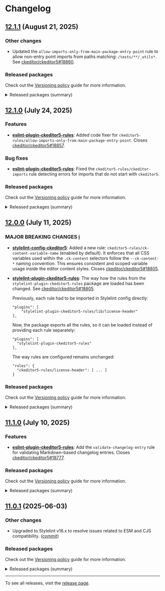 Changelog
=========

## [12.1.1](https://github.com/ckeditor/ckeditor5-linters-config/compare/v12.1.0...v12.1.1) (August 21, 2025)

### Other changes

* Updated the `allow-imports-only-from-main-package-entry-point` rule to allow non-entry point imports from paths matching: `/tests/**/_utils*`. See [ckeditor/ckeditor5#18860](https://github.com/ckeditor/ckeditor5/issues/18860).

### Released packages

Check out the [Versioning policy](https://ckeditor.com/docs/ckeditor5/latest/framework/guides/support/versioning-policy.html) guide for more information.

<details>
<summary>Released packages (summary)</summary>

Other releases:

* [eslint-config-ckeditor5](https://www.npmjs.com/package/eslint-config-ckeditor5/v/12.1.1): v12.1.0 => v12.1.1
* [eslint-plugin-ckeditor5-rules](https://www.npmjs.com/package/eslint-plugin-ckeditor5-rules/v/12.1.1): v12.1.0 => v12.1.1
* [stylelint-config-ckeditor5](https://www.npmjs.com/package/stylelint-config-ckeditor5/v/12.1.1): v12.1.0 => v12.1.1
* [stylelint-plugin-ckeditor5-rules](https://www.npmjs.com/package/stylelint-plugin-ckeditor5-rules/v/12.1.1): v12.1.0 => v12.1.1
</details>


## [12.1.0](https://github.com/ckeditor/ckeditor5-linters-config/compare/v12.0.0...v12.1.0) (July 24, 2025)

### Features

* **[eslint-plugin-ckeditor5-rules](https://www.npmjs.com/package/eslint-plugin-ckeditor5-rules)**: Added code fixer for `ckeditor5-rules/allow-imports-only-from-main-package-entry-point`. Closes [ckeditor/ckeditor5#18857](https://github.com/ckeditor/ckeditor5/issues/18857).

### Bug fixes

* **[eslint-plugin-ckeditor5-rules](https://www.npmjs.com/package/eslint-plugin-ckeditor5-rules)**: Fixed the `ckeditor5-rules/ckeditor-imports` rule detecting errors for imports that do not start with `ckeditor5`.

### Released packages

Check out the [Versioning policy](https://ckeditor.com/docs/ckeditor5/latest/framework/guides/support/versioning-policy.html) guide for more information.

<details>
<summary>Released packages (summary)</summary>

Releases containing new features:

* [eslint-plugin-ckeditor5-rules](https://www.npmjs.com/package/eslint-plugin-ckeditor5-rules/v/12.1.0): v12.0.0 => v12.1.0

Other releases:

* [eslint-config-ckeditor5](https://www.npmjs.com/package/eslint-config-ckeditor5/v/12.1.0): v12.0.0 => v12.1.0
* [stylelint-config-ckeditor5](https://www.npmjs.com/package/stylelint-config-ckeditor5/v/12.1.0): v12.0.0 => v12.1.0
* [stylelint-plugin-ckeditor5-rules](https://www.npmjs.com/package/stylelint-plugin-ckeditor5-rules/v/12.1.0): v12.0.0 => v12.1.0
</details>


## [12.0.0](https://github.com/ckeditor/ckeditor5-linters-config/compare/v11.1.0...v12.0.0) (July 11, 2025)

### MAJOR BREAKING CHANGES [ℹ️](https://ckeditor.com/docs/ckeditor5/latest/framework/guides/support/versioning-policy.html#major-and-minor-breaking-changes)

* **[stylelint-config-ckeditor5](https://www.npmjs.com/package/stylelint-config-ckeditor5)**: Added a new rule: `ckeditor5-rules/ck-content-variable-name` (enabled by default). It enforces that all CSS variables used within the `.ck-content` selectors follow the `--ck-content-*` naming convention. This ensures consistent and scoped variable usage inside the editor content styles. Closes [ckeditor/ckeditor5#18805](https://github.com/ckeditor/ckeditor5/issues/18805).
* **[stylelint-plugin-ckeditor5-rules](https://www.npmjs.com/package/stylelint-plugin-ckeditor5-rules)**: The way how the rules from the `stylelint-plugin-ckeditor5-rules` package are loaded has been changed. See [ckeditor/ckeditor5#18805](https://github.com/ckeditor/ckeditor5/issues/18805).

  Previously, each rule had to be imported in Stylelint config directly:

  ```
  "plugins": [
      "stylelint-plugin-ckeditor5-rules/lib/license-header"
  ],
  ```

  Now, the package exports all the rules, so it can be loaded instead of providing each rule separately:

  ```
  "plugins": [
    "stylelint-plugin-ckeditor5-rules"
  ],
  ```

  The way rules are configured remains unchanged:

  ```
  "rules": {
    "ckeditor5-rules/license-header": [ ... ]
  }
  ```

### Released packages

Check out the [Versioning policy](https://ckeditor.com/docs/ckeditor5/latest/framework/guides/support/versioning-policy.html) guide for more information.

<details>
<summary>Released packages (summary)</summary>

Major releases (contain major breaking changes):

* [stylelint-config-ckeditor5](https://www.npmjs.com/package/stylelint-config-ckeditor5/v/12.0.0): v11.1.0 => v12.0.0
* [stylelint-plugin-ckeditor5-rules](https://www.npmjs.com/package/stylelint-plugin-ckeditor5-rules/v/12.0.0): v11.1.0 => v12.0.0

Other releases:

* [eslint-config-ckeditor5](https://www.npmjs.com/package/eslint-config-ckeditor5/v/12.0.0): v11.1.0 => v12.0.0
* [eslint-plugin-ckeditor5-rules](https://www.npmjs.com/package/eslint-plugin-ckeditor5-rules/v/12.0.0): v11.1.0 => v12.0.0
</details>


## [11.1.0](https://github.com/ckeditor/ckeditor5-linters-config/compare/v11.0.1...v11.1.0) (July 10, 2025)

### Features

* **[eslint-plugin-ckeditor5-rules](https://www.npmjs.com/package/eslint-plugin-ckeditor5-rules)**: Add the `validate-changelog-entry` rule for validating Markdown-based changelog entries. Closes [ckeditor/ckeditor5#18777](https://github.com/ckeditor/ckeditor5/issues/18777).

### Released packages

Check out the [Versioning policy](https://ckeditor.com/docs/ckeditor5/latest/framework/guides/support/versioning-policy.html) guide for more information.

<details>
<summary>Released packages (summary)</summary>

Releases containing new features:

* [eslint-plugin-ckeditor5-rules](https://www.npmjs.com/package/eslint-plugin-ckeditor5-rules/v/11.1.0): v11.0.1 => v11.1.0

Other releases:

* [eslint-config-ckeditor5](https://www.npmjs.com/package/eslint-config-ckeditor5/v/11.1.0): v11.0.1 => v11.1.0
* [stylelint-config-ckeditor5](https://www.npmjs.com/package/stylelint-config-ckeditor5/v/11.1.0): v11.0.1 => v11.1.0
* [stylelint-plugin-ckeditor5-rules](https://www.npmjs.com/package/stylelint-plugin-ckeditor5-rules/v/11.1.0): v11.0.1 => v11.1.0
</details>


## [11.0.1](https://github.com/ckeditor/ckeditor5-linters-config/compare/v11.0.0...v11.0.1) (2025-06-03)

### Other changes

* Upgraded to Stylelint v16.x to resolve issues related to ESM and CJS compatibility. ([commit](https://github.com/ckeditor/ckeditor5-linters-config/commit/54e6c146b97b70e2142de9e376c875cb8d2cf691))

### Released packages

Check out the [Versioning policy](https://ckeditor.com/docs/ckeditor5/latest/framework/guides/support/versioning-policy.html) guide for more information.

<details>
<summary>Released packages (summary)</summary>

Other releases:

* [eslint-config-ckeditor5](https://www.npmjs.com/package/eslint-config-ckeditor5/v/11.0.1): v11.0.0 => v11.0.1
* [eslint-plugin-ckeditor5-rules](https://www.npmjs.com/package/eslint-plugin-ckeditor5-rules/v/11.0.1): v11.0.0 => v11.0.1
* [stylelint-config-ckeditor5](https://www.npmjs.com/package/stylelint-config-ckeditor5/v/11.0.1): v11.0.0 => v11.0.1
* [stylelint-plugin-ckeditor5-rules](https://www.npmjs.com/package/stylelint-plugin-ckeditor5-rules/v/11.0.1): v11.0.0 => v11.0.1
</details>

---

To see all releases, visit the [release page](https://github.com/ckeditor/ckeditor5-linters-config/releases).
